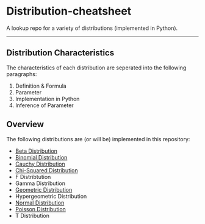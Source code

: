 # Distribution-cheatsheet
A lookup repo for a variety of distributions (implemented in Python).
***

## Distribution Characteristics
The characteristics of each distribution are seperated into the following paragraphs:
1. Definition & Formula
2. Parameter
3. Implementation in Python
4. Inference of Parameter

## Overview
The following distributions are (or will be) implemented in this repository:
- [Beta Distribution](https://github.com/jgoerner/distribution-cheatsheet/blob/master/notebooks/Beta%20Distribution.ipynb)
- [Binomial Distribution](https://github.com/jgoerner/distribution-cheatsheet/blob/master/notebooks/Binomial%20Distribution.ipynb)
- [Cauchy Distribution](https://github.com/jgoerner/distribution-cheatsheet/blob/master/notebooks/Cauchy%20Distribution.ipynb)
- [Chi-Squared Distribution](https://github.com/jgoerner/distribution-cheatsheet/blob/master/notebooks/Chi-Squared%20Distribution.ipynb)
- F Distribtution
- Gamma Distribution
- [Geometric Distribution](https://github.com/jgoerner/distribution-cheatsheet/blob/master/notebooks/Geometric%20Distribution.ipynb)
- Hypergeometric Distribution
- [Normal Distribution](https://github.com/jgoerner/distribution-cheatsheet/blob/master/notebooks/Normal%20Distribution.ipynb)
- [Poisson Distribution](https://github.com/jgoerner/distribution-cheatsheet/blob/master/notebooks/Poisson%20Distribution.ipynb)
- T Distribution
